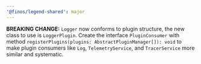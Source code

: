 ```yaml
---
'@finos/legend-shared': major
---
```


**BREAKING CHANGE:** `Logger` now conforms to plugin structure, the new class to use is `LoggerPlugin`. Create the interface `PluginConsumer` with method `registerPlugins(plugins: AbstractPluginManager[]): void` to make plugin consumers like `Log`, `TelemetryService`, and `TracerService` more similar and systematic.
